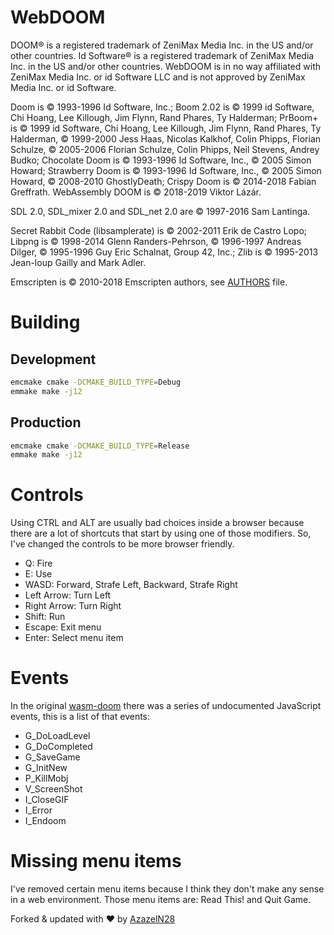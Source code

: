 # WebDOOM

DOOM® is a registered trademark of ZeniMax Media Inc. in the US and/or
other countries. Id Software® is a registered trademark of ZeniMax Media
Inc. in the US and/or other countries. WebDOOM is in no way affiliated
with ZeniMax Media Inc. or id Software LLC and is not approved by ZeniMax
Media Inc. or id Software.

Doom is © 1993-1996 Id Software, Inc.; Boom 2.02 is © 1999 id Software,
Chi Hoang, Lee Killough, Jim Flynn, Rand Phares, Ty Halderman; PrBoom+ is
© 1999 id Software, Chi Hoang, Lee Killough, Jim Flynn, Rand Phares, Ty
Halderman, © 1999-2000 Jess Haas, Nicolas Kalkhof, Colin Phipps, Florian
Schulze, © 2005-2006 Florian Schulze, Colin Phipps, Neil Stevens, Andrey
Budko; Chocolate Doom is © 1993-1996 Id Software, Inc., © 2005 Simon
Howard; Strawberry Doom is © 1993-1996 Id Software, Inc., © 2005 Simon
Howard, © 2008-2010 GhostlyDeath; Crispy Doom is © 2014-2018 Fabian
Greffrath. WebAssembly DOOM is © 2018-2019 Viktor Lázár.

SDL 2.0, SDL_mixer 2.0 and SDL_net 2.0 are © 1997-2016 Sam Lantinga.

Secret Rabbit Code (libsamplerate) is © 2002-2011 Erik de Castro Lopo;
Libpng is © 1998-2014 Glenn Randers-Pehrson, © 1996-1997 Andreas Dilger, ©
1995-1996 Guy Eric Schalnat, Group 42, Inc.; Zlib is © 1995-2013 Jean-loup
Gailly and Mark Adler.

Emscripten is © 2010-2018 Emscripten authors, see [AUTHORS](https://raw.githubusercontent.com/emscripten-core/emscripten/incoming/AUTHORS) file.

# Building

## Development

```sh
emcmake cmake -DCMAKE_BUILD_TYPE=Debug
emmake make -j12
```

## Production

```sh
emcmake cmake -DCMAKE_BUILD_TYPE=Release
emmake make -j12
```

# Controls

Using CTRL and ALT are usually bad choices inside a browser because 
there are a lot of shortcuts that start by using one of those 
modifiers. So, I've changed the controls to be more browser friendly.

- Q: Fire
- E: Use
- WASD: Forward, Strafe Left, Backward, Strafe Right
- Left Arrow: Turn Left
- Right Arrow: Turn Right
- Shift: Run
- Escape: Exit menu
- Enter: Select menu item

# Events

In the original [wasm-doom](https://github.com/lazarv/wasm-doom) there
was a series of undocumented JavaScript events, this is a list of that
events:

- G_DoLoadLevel
- G_DoCompleted
- G_SaveGame
- G_InitNew
- P_KillMobj
- V_ScreenShot
- I_CloseGIF
- I_Error
- I_Endoom

# Missing menu items

I've removed certain menu items because I think they don't make any
sense in a web environment. Those menu items are: Read This! and Quit Game.

Forked & updated with :heart: by [AzazelN28](https://github.com/azazeln28/)
